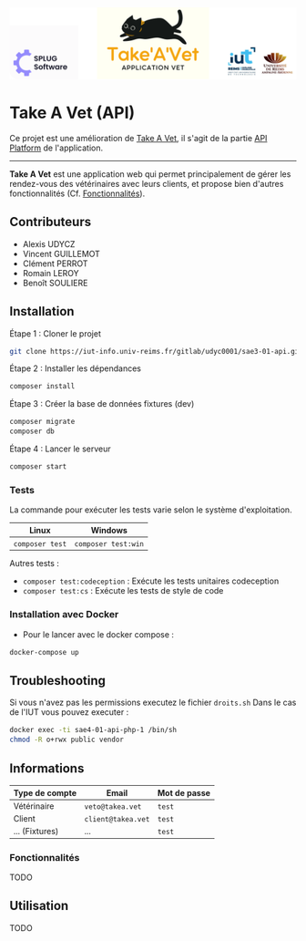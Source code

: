 ![banner](README_files/banner.png)
# Take A Vet (API)

Ce projet est une amélioration de [Take A Vet](https://iut-info.univ-reims.fr/gitlab/udyc0001/sae3-01), il s'agit de la partie [API Platform](https://api-platform.com/) de l'application.

---

**Take A Vet** est une application web qui permet principalement de gérer les rendez-vous des vétérinaires avec leurs clients, et propose bien d'autres fonctionnalités (Cf. [Fonctionnalités](#Fonctionnalités)).

## Contributeurs
- Alexis UDYCZ
- Vincent GUILLEMOT
- Clément PERROT
- Romain LEROY
- Benoît SOULIERE

## Installation

Étape 1 : Cloner le projet
```bash
git clone https://iut-info.univ-reims.fr/gitlab/udyc0001/sae3-01-api.git
```

Étape 2 : Installer les dépendances
```bash
composer install
```

Étape 3 : Créer la base de données fixtures (dev)
```bash
composer migrate
composer db
```

Étape 4 : Lancer le serveur
```bash
composer start
```

### Tests

La commande pour exécuter les tests varie selon le système d'exploitation.

| Linux           | Windows             |
|-----------------|---------------------|
| `composer test` | `composer test:win` |

Autres tests :
- `composer test:codeception` : Exécute les tests unitaires codeception
- `composer test:cs` : Exécute les tests de style de code

### Installation avec Docker

- Pour le lancer avec le docker compose :
```sh
docker-compose up
```

## Troubleshooting
Si vous n'avez pas les permissions executez le fichier `droits.sh`
Dans le cas de l'IUT vous pouvez executer : 
```sh
docker exec -ti sae4-01-api-php-1 /bin/sh
chmod -R o+rwx public vendor
```

## Informations

| Type de compte | Email              | Mot de passe |
|----------------|--------------------|--------------|
| Vétérinaire    | `veto@takea.vet`   | `test`       |
| Client         | `client@takea.vet` | `test`       |
| ... (Fixtures) | ...                | `test`       |


### Fonctionnalités
TODO
## Utilisation
TODO
